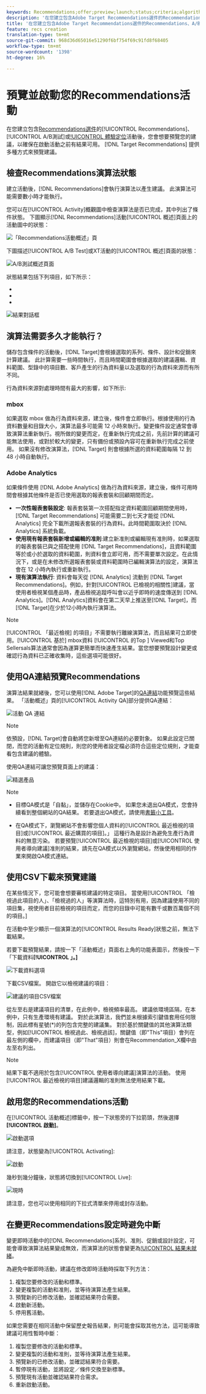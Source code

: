 ```yaml
---
keywords: Recommendations;offer;preview;launch;status;criteria;algorithm
description: '在您建立包含Adobe Target Recommendations選件的Recommendations、A/B測試或體驗定位(XT)活動後，您會想要預覽它，以確保在啟動活動前有結果可供使用。 Target Recommendations提供多種方式來預覽建議。 '
title: '在您建立包含Adobe Target Recommendations選件的Recommendations、A/B測試或體驗定位(XT)活動後，您會想要預覽它，以確保在啟動活動前有結果可供使用。 Target Recommendations提供多種方式來預覽建議。 '
feature: recs creation
translation-type: tm+mt
source-git-commit: 968d36d65016e51290f6bf754f69c91fd8f68405
workflow-type: tm+mt
source-wordcount: '1398'
ht-degree: 16%

---
```



# 預覽並啟動您的Recommendations活動

在您建立包含[Recommendations選件](/help/c-recommendations/recommendations-as-an-offer.md)的[!UICONTROL Recommendations]、[!UICONTROL A/B測試]或[!UICONTROL 體驗定位](XT)活動後，您會想要預覽您的建議，以確保在啟動活動之前有結果可用。 [!DNL Target Recommendations] 提供多種方式來預覽建議。

## 檢查Recommendations演算法狀態

建立活動後，[!DNL Recommendations]會執行演算法以產生建議。 此演算法可能需要數小時才能執行。

您可以在[!UICONTROL Activity]概觀圖中檢查演算法是否已完成，其中列出了條件狀態。 下圖顯示[!DNL Recommendations]活動[!UICONTROL 概述]頁面上的活動圖中的狀態：

![「Recommendations活動概述」頁](/help/c-recommendations/t-create-recs-activity/assets/recs-overview.png)

下圖描述[!UICONTROL A/B Test]或XT活動的[!UICONTROL 概述]頁面的狀態：

![A/B測試概述頁面](/help/c-recommendations/t-create-recs-activity/assets/ab-overview.png)

狀態結果包括下列項目，如下所示：

* [!UICONTROL 結果就緒]:指出演算法已傳回結果
* [!UICONTROL 結果未就緒]:表示演算法尚未完成執行。
* [!UICONTROL 摘要失敗]:指出無法擷取自訂條件饋送檔案。

![結果對話框](/help/c-recommendations/c-algorithms/assets/criteria_status_multi.png)

## 演算法需要多久才能執行？

儲存包含條件的活動後，[!DNL Target]會根據選取的系列、條件、設計和促銷來計算建議。 此計算需要一些時間執行，而且時間範圍會根據選取的建議邏輯、資料範圍、型錄中的項目數、客戶產生的行為資料量以及選取的行為資料來源而有所不同。

行為資料來源對處理時間有最大的影響，如下所示:

### mbox

如果選取 mbox 做為行為資料來源，建立後，條件會立即執行。根據使用的行為資料數量和目錄大小，演算法最多可能需 12 小時來執行。變更條件設定通常會導致演算法重新執行。視所做的變更而定，在重新執行完成之前，先前計算的建議可能無法使用，或對於較大的變更，只有備份或預設內容可在重新執行完成之前使用。 如果沒有修改演算法，[!DNL Target] 則會根據所選的資料範圍每隔 12 到 48 小時自動執行。

### Adobe Analytics

如果條件使用 [!DNL Adobe Analytics] 做為行為資料來源，建立後，條件可用時間會根據其他條件是否已使用選取的報表套裝和回顧期間而定。

* **一次性報表套裝設定**: 報表套裝第一次搭配指定資料範圍回顧期間使用時，[!DNL Target Recommendations] 可能需要二到七天才能從 [!DNL Analytics] 完全下載所選報表套裝的行為資料。此時間範圍取決於 [!DNL Analytics] 系統負載。
* **使用現有報表套裝新增或編輯的准則**:建立新准則或編輯現有准則時，如果選取的報表套裝已與之搭配使用 [!DNL Target Recommendations]，且資料範圍等於或小於選取的資料範圍，則資料會立即可用，而不需要單次設定。在此情況下，或是在未修改所選報表套裝或資料範圍時已編輯演算法的設定，演算法會在 12 小時內執行或重新執行。
* **現有演算法執行**: 資料會每天從 [!DNL Analytics] 流動到 [!DNL Target Recommendations]。例如，針對[!UICONTROL 已檢視的相關性]建議，當使用者檢視某個產品時，產品檢視追蹤呼叫會以近乎即時的速度傳送到 [!DNL Analytics]。[!DNL Analytics]資料會在第二天早上推送至[!DNL Target]，而[!DNL Target]在少於12小時內執行演算法。

>[!NOTE]
>
>[!UICONTROL 「最近檢視] 的項目」不需要執行離線演算法，而且結果可立即使用。[!UICONTROL 基於] mbox資料 [!UICONTROL 的Top ] Viewed和Top Sellersals算法通常會因為運算更簡單而快速產生結果。當您想要預覽設計變更或確認行為資料已正確收集時，這些選項可能很好。

## 使用QA連結預覽Recommendations

演算法結果就緒後，您可以使用[!DNL Adobe Target]的[QA連結](/help/c-activities/c-activity-qa/activity-qa.md)功能預覽這些結果。 「活動概述」頁的[!UICONTROL Activity QA]部分提供QA連結：

![活動 QA 連結](/help/c-recommendations/t-create-recs-activity/assets/qa-link.png)

>[!NOTE]
>
>依預設，[!DNL Target]會自動將您新增至QA連結的必要對象。 如果此設定已關閉，而您的活動有定位規則，則您的使用者設定檔必須符合這些定位規則，才能查看包含建議的體驗。

使用QA連結可讓您預覽頁面上的建議：

![精選產品](/help/c-recommendations/t-create-recs-activity/assets/featured-products.png)

>[!NOTE]
>
>* 目標QA模式是「自黏」，並儲存在Cookie中。 如果您未退出QA模式，您會持續看到整個網站的QA結果。 若要退出QA模式，請使用[書籤小工具](/help/c-activities/c-activity-qa/activity-qa-bookmark.md)。
   >
   >
* 在QA模式下，瀏覽網站不會影響您個人資料的[!UICONTROL 最近檢視的項目]或[!UICONTROL 最近購買的項目]。」 這種行為是設計為避免生產行為資料的無意污染。 若要預覽[!UICONTROL 最近檢視的項目]或[!UICONTROL 使用者導向建議]准則的結果，請先在QA模式以外瀏覽網站，然後使用相同的作業來開啟QA模式連結。


## 使用CSV下載來預覽建議

在某些情況下，您可能會想要審核建議的特定項目。 當使用[!UICONTROL 「檢視過此項目的人」、「檢視過的人」等演算法時，這特別有用，因為建議使用不同的項目集，視使用者目前檢視的項目而定，而您的目錄中可能有數千或數百萬個不同的項目。]

在活動中至少顯示一個演算法的[!UICONTROL Results Ready]狀態之前，無法下載結果。

若要下載預覽結果，請按一下「活動概述」頁面右上角的功能表圖示，然後按一下「下載資料&#x200B;**[!UICONTROL 」。]**

![下載資料選項](/help/c-recommendations/t-create-recs-activity/assets/download-data.png)

下載CSV檔案。 開啟它以檢視建議的項目：

![建議的項目CSV檔案](/help/c-recommendations/t-create-recs-activity/assets/recommended-items.png)

從左至右是建議項目的清單，在此例中，檢視頻率最高。 建議依環境區隔，在本例中，只有生產環境有建議。 對於此演算法，我們並未根據索引鍵值套用任何限制，因此標有星號(*)的列包含完整的建議集。 對於基於關鍵值的其他演算法類型，例如[!UICONTROL 檢視過此、檢視過該]，關鍵值（即&quot;This&quot;項目）會列在最左側的欄中，而建議項目（即&quot;That&quot;項目）則會在Recommendation_X欄中由左至右列出。

>[!NOTE]
>
>結果下載不適用於包含[!UICONTROL 使用者導向建議]演算法的活動。 使用[!UICONTROL 最近檢視的項目]建議邏輯的准則無法使用結果下載。

## 啟用您的Recommendations活動

在[!UICONTROL 活動概述]標籤中，按一下狀態旁的下拉箭頭，然後選擇&#x200B;**[!UICONTROL 啟動]**。

![啟動選項](/help/c-recommendations/t-create-recs-activity/assets/activate.png)

請注意，狀態變為[!UICONTROL Activating]:

![啟動](/help/c-recommendations/t-create-recs-activity/assets/activating.png)

幾秒到幾分鐘後，狀態將切換到[!UICONTROL Live]:

![現時](/help/c-recommendations/t-create-recs-activity/assets/live.png)

請注意，您也可以使用相同的下拉式清單來停用或封存活動。

## 在變更Recommendations設定時避免中斷

變更即時活動中的[!DNL Recommendations]系列、准則、促銷或設計設定，可能會導致演算法結果變成無效，而演算法的狀態會變更為[!UICONTROL 結果未就緒]。

為避免中斷即時活動，建議在修改即時活動時採取下列方法：

1. 複製您要修改的活動和標準。
1. 變更複製的活動和准則，並等待演算法產生結果。
1. 預覽新的已修改活動，並確認結果符合需要。
1. 啟動新活動。
1. 停用舊活動。

如果您需要在相同活動中保留歷史報告結果，則可能會採取其他方法，這可能導致建議可用性暫時中斷：

1. 複製您要修改的活動和標準。
1. 變更複製的活動和准則，並等待演算法產生結果。
1. 預覽新的已修改活動，並確認結果符合需要。
1. 暫停現有活動，並將設定／條件交換至新標準。
1. 預覽現有活動並確認結果符合需求。
1. 重新啟動活動。

